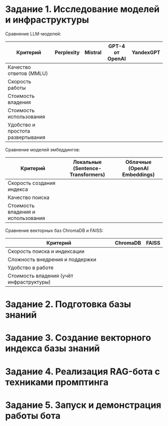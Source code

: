 # Задание 1. Исследование моделей и инфраструктуры

Сравнение LLM-моделей:

| Критерий                          | Perplexity | Mistral | GPT-4 от OpenAI | YandexGPT |
|-----------------------------------|------------|---------|-----------------|-----------|
| Качество ответов (MMLU)           |            |         |                 |           |
| Скорость работы                   |            |         |                 |           |
| Стоимость владения                |            |         |                 |           |
| Стоимость использования           |            |         |                 |           |
| Удобство и простота развертывания |            |         |                 |           |

Сравнение моделей эмбеддингов:

| Критерий                           | Локальные (Sentence-Transformers) | Облачные (OpenAI Embeddings) |
|------------------------------------|-----------------------------------|------------------------------|
| Скорость создания индекса          |                                   |                              |
| Качество поиска                    |                                   |                              |
| Стоимость владения и использования |                                   |                              |

Сравнение векторных баз ChromaDB и FAISS:

| Критерий                                 | ChromaDB | FAISS |
|------------------------------------------|----------|-------|
| Скорость поиска и индексации             |          |       |
| Сложность внедрения и поддержки          |          |       |
| Удобство в работе                        |          |       |
| Стоимость владения (учёт инфраструктуры) |          |       |


# Задание 2. Подготовка базы знаний

# Задание 3. Создание векторного индекса базы знаний

# Задание 4. Реализация RAG-бота с техниками промптинга

# Задание 5. Запуск и демонстрация работы бота